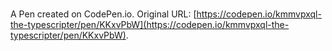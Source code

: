 # 

A Pen created on CodePen.io. Original URL: [https://codepen.io/kmmvpxql-the-typescripter/pen/KKxvPbW](https://codepen.io/kmmvpxql-the-typescripter/pen/KKxvPbW).

